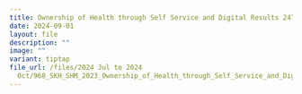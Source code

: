 ```yaml
---
title: Ownership of Health through Self Service and Digital Results 247
date: 2024-09-01
layout: file
description: ""
image: ""
variant: tiptap
file_url: /files/2024 Jul to 2024
  Oct/968_SKH_SHM_2023_Ownership_of_Health_through_Self_Service_and_Digital_Results_247.pdf
---
```

